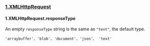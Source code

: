 ### [1.XMLHttpRequest](https://developer.mozilla.org/en-US/docs/Web/API/XMLHttpRequest)

#### 1.XMLHttpRequest.responseType

An empty `responseType` string is the same as `"text"`, the default type.

`'arraybuffer'、'blob'、'document'、'json'、 'text'`
